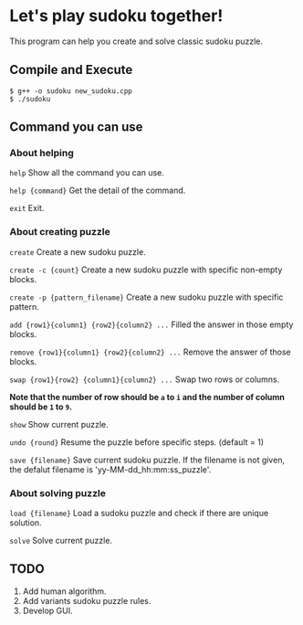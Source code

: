 # Let's play sudoku together!

This program can help you create and solve classic sudoku puzzle. 

## Compile and Execute

```
$ g++ -o sudoku new_sudoku.cpp
$ ./sudoku
```

## Command you can use


### About helping
`help`
Show all the command you can use. 

`help {command}`
Get the detail of the command. 

`exit`
Exit. 

### About creating puzzle
`create`
Create a new sudoku puzzle. 

`create -c {count}`
Create a new sudoku puzzle with specific non-empty blocks. 

`create -p {pattern_filename}`
Create a new sudoku puzzle with specific pattern. 

`add {row1}{column1} {row2}{column2} ...`
Filled the answer in those empty blocks.

`remove {row1}{column1} {row2}{column2} ...`
Remove the answer of those blocks.

`swap {row1}{row2} {column1}{column2} ...`
Swap two rows or columns.

**Note that the number of row should be `a` to `i` and the number of column should be `1` to `9`.**

`show`
Show current puzzle.

`undo {round}`
Resume the puzzle before specific steps. (default = 1)

`save {filename}`
Save current sudoku puzzle.
If the filename is not given, the defalut filename is 'yy-MM-dd_hh:mm:ss_puzzle'. 


### About solving puzzle
`load {filename}`
Load a sudoku puzzle and check if there are unique solution.

`solve`
Solve current puzzle. 

## TODO
1. Add human algorithm.
2. Add variants sudoku puzzle rules.
3. Develop GUI. 

